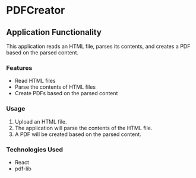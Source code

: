 # PDFCreator

## Application Functionality

This application reads an HTML file, parses its contents, and creates a PDF based on the parsed content.

### Features

- Read HTML files
- Parse the contents of HTML files
- Create PDFs based on the parsed content

### Usage

1. Upload an HTML file.
2. The application will parse the contents of the HTML file.
3. A PDF will be created based on the parsed content.

### Technologies Used

- React
- pdf-lib
